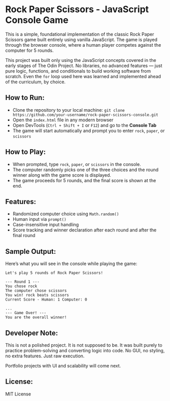 # Rock Paper Scissors - JavaScript Console Game

This is a simple, foundational implementation of the classic Rock Paper Scissors game built entirely using vanilla JavaScript. The game is played through the browser console, where a human player competes against the computer for 5 rounds.

This project was built only using the JavaScript concepts covered in the early stages of The Odin Project. No libraries, no advanced features — just pure logic, functions, and conditionals to build working software from scratch. Even the `for` loop used here was learned and implemented ahead of the curriculum, by choice.

## How to Run:
- Clone the repository to your local machine:
    `git clone https://github.com/your-username/rock-paper-scissors-console.git`
- Open the `index.html` file in any modern browser
- Open DevTools (`Ctrl + Shift + I` or `F12`) and go to the **Console Tab**
- The game will start automatically and prompt you to enter `rock`, `paper`, or `scissors`

## How to Play:
- When prompted, type `rock`, `paper`, or `scissors` in the console.
- The computer randomly picks one of the three choices and the round winner along with the game score is displayed.
- The game proceeds for 5 rounds, and the final score is shown at the end.

## Features:
- Randomized computer choice using `Math.random()`
- Human input via `prompt()`
- Case-insensitive input handling
- Score tracking and winner declaration after each round and after the final round

## Sample Output:
Here’s what you will see in the console while playing the game:
```
Let's play 5 rounds of Rock Paper Scissors!

--- Round 1 ---
You chose rock
The computer chose scissors
You win! rock beats scissors
Current Score - Human: 1 Computer: 0

...
--- Game Over! ---
You are the overall winner!
```
## Developer Note:
This is not a polished project. It is not supposed to be.
It was built purely to practice problem-solving and converting logic into code.
No GUI, no styling, no extra features. Just raw execution.

Portfolio projects with UI and scalability will come next.

## License:
MIT License